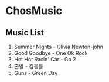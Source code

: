 # ChosMusic

## Music List

1. Summer Nights - Olivia Newton-john
2. Good Goodbye - One Ok Rock
3. Hot Hot Racin' Car - Go 2
4. 출발 - 김동률
5. Guns - Green Day
